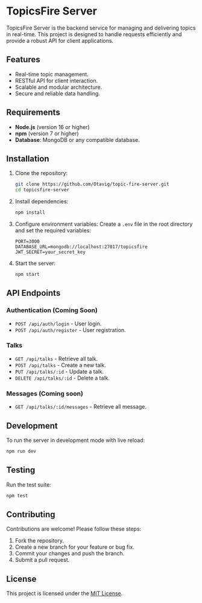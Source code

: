 # TopicsFire Server

TopicsFire Server is the backend service for managing and delivering topics in real-time. This project is designed to handle requests efficiently and provide a robust API for client applications.

## Features

- Real-time topic management.
- RESTful API for client interaction.
- Scalable and modular architecture.
- Secure and reliable data handling.

## Requirements

- **Node.js** (version 16 or higher)
- **npm** (version 7 or higher)
- **Database**: MongoDB or any compatible database.

## Installation

1. Clone the repository:
    ```bash
    git clone https://github.com/Otavig/topic-fire-server.git
    cd topicsfire-server
    ```

2. Install dependencies:
    ```bash
    npm install
    ```

3. Configure environment variables:
    Create a `.env` file in the root directory and set the required variables:
    ```env
    PORT=3000
    DATABASE_URL=mongodb://localhost:27017/topicsfire
    JWT_SECRET=your_secret_key
    ```

4. Start the server:
    ```bash
    npm start
    ```

## API Endpoints

### Authentication (Coming Soon)
- `POST /api/auth/login` - User login.
- `POST /api/auth/register` - User registration.

### Talks
- `GET /api/talks` - Retrieve all talk.
- `POST /api/talks` - Create a new talk.
- `PUT /api/talks/:id` - Update a talk.
- `DELETE /api/talks/:id` - Delete a talk.

### Messages (Coming soon)
- `GET /api/talks/:id/messages` - Retrieve all message.


## Development

To run the server in development mode with live reload:
```bash
npm run dev
```

## Testing

Run the test suite:
```bash
npm test
```

## Contributing

Contributions are welcome! Please follow these steps:
1. Fork the repository.
2. Create a new branch for your feature or bug fix.
3. Commit your changes and push the branch.
4. Submit a pull request.

## License

This project is licensed under the [MIT License](LICENSE).